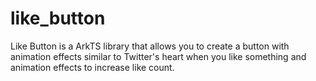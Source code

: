 # like_button
Like Button is a ArkTS library that allows you to create a button with animation effects similar to Twitter's heart when you like something and animation effects to increase like count.
